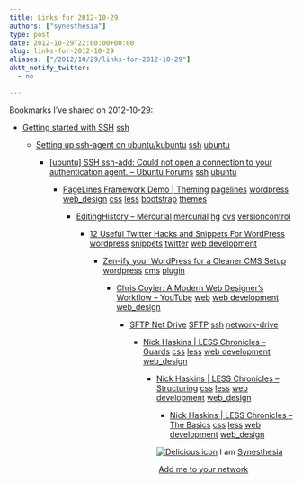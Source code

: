 ```yaml
---
title: Links for 2012-10-29
authors: ["synesthesia"]
type: post
date: 2012-10-29T22:00:00+00:00
slug: links-for-2012-10-29 
aliases: ["/2012/10/29/links-for-2012-10-29"]
aktt_notify_twitter:
  - no

---
```

Bookmarks I&#8217;ve shared on 2012-10-29:

  * [Getting started with SSH][1] 
    [ssh][2] </li> 
    
      * [Setting up ssh-agent on ubuntu/kubuntu][3] 
        [ssh][2] [ubuntu][4] </li> 
        
          * [[ubuntu] SSH ssh-add: Could not open a connection to your authentication agent. &#8211; Ubuntu Forums][5] 
            [ssh][2] [ubuntu][4] </li> 
            
              * [PageLines Framework Demo | Theming][6] 
                [pagelines][7] [wordpress][8] [web_design][9] [css][10] [less][11] [bootstrap][12] [themes][13] </li> 
                
                  * [EditingHistory &#8211; Mercurial][14] 
                    [mercurial][15] [hg][16] [cvs][17] [versioncontrol][18] </li> 
                    
                      * [12 Useful Twitter Hacks and Snippets For WordPress][19] 
                        [wordpress][8] [snippets][20] [twitter][21] [web development][22] </li> 
                        
                          * [Zen-ify your WordPress for a Cleaner CMS Setup][23] 
                            [wordpress][8] [cms][24] [plugin][25] </li> 
                            
                              * [Chris Coyier: A Modern Web Designer&#8217;s Workflow &#8211; YouTube][26] 
                                [web][27] [web development][22] [web_design][9] </li> 
                                
                                  * [SFTP Net Drive][28] 
                                    [SFTP][29] [ssh][2] [network-drive][30] </li> 
                                    
                                      * [Nick Haskins | LESS Chronicles &ndash; Guards][31] 
                                        [css][10] [less][11] [web development][22] [web_design][9] </li> 
                                        
                                          * [Nick Haskins | LESS Chronicles &ndash; Structuring][32] 
                                            [css][10] [less][11] [web development][22] [web_design][9] </li> 
                                            
                                              * [Nick Haskins | LESS Chronicles &ndash; The Basics][33] 
                                                [css][10] [less][11] [web development][22] [web_design][9] </li> </ul> 
                                                
                                                <p class="deliciouslink">
                                                  <a href="https://del.icio.us/synesthesia" title="See all my bookmarks on del.icio.us"><img src="https://www.synesthesia.co.uk/images/deliciousicon.jpg" alt="Delicious icon" /></a>&nbsp;I am <a href="https://del.icio.us/synesthesia" title="See all my bookmarks on del.icio.us">Synesthesia</a>
                                                </p>
                                                
                                                <p class="deliciouslink">
                                                  <a href="https://del.icio.us/network?add=synesthesia" title="Add me to your del.icio.us network"><img src="https://www.synesthesia.co.uk/images/add.gif" alt="" /></a>&nbsp;<a href="https://del.icio.us/network?add=synesthesia" title="Add me to your del.icio.us network">Add me to your network</a>
                                                </p>

 [1]: https://kimmo.suominen.com/docs/ssh/
 [2]: https://www.delicious.com/synesthesia/ssh
 [3]: https://jan.saell.org/blog/archives/684
 [4]: https://www.delicious.com/synesthesia/ubuntu
 [5]: https://ubuntuforums.org/showthread.php?t=1703120
 [6]: https://demo.pagelines.me/theming/
 [7]: https://www.delicious.com/synesthesia/pagelines
 [8]: https://www.delicious.com/synesthesia/wordpress
 [9]: https://www.delicious.com/synesthesia/web_design
 [10]: https://www.delicious.com/synesthesia/css
 [11]: https://www.delicious.com/synesthesia/less
 [12]: https://www.delicious.com/synesthesia/bootstrap
 [13]: https://www.delicious.com/synesthesia/themes
 [14]: https://mercurial.selenic.com/wiki/EditingHistory
 [15]: https://www.delicious.com/synesthesia/mercurial
 [16]: https://www.delicious.com/synesthesia/hg
 [17]: https://www.delicious.com/synesthesia/cvs
 [18]: https://www.delicious.com/synesthesia/versioncontrol
 [19]: https://aext.net/2012/10/12-useful-twitter-hacks-and-snippets-for-wordpress/
 [20]: https://www.delicious.com/synesthesia/snippets
 [21]: https://www.delicious.com/synesthesia/twitter
 [22]: https://www.delicious.com/synesthesia/web+development
 [23]: https://www.wpmayor.com/plugin-reviews/zen-ify-your-wordpress-for-a-cleaner-cms-setup/
 [24]: https://www.delicious.com/synesthesia/cms
 [25]: https://www.delicious.com/synesthesia/plugin
 [26]: https://www.youtube.com/watch?v=vsTrAfJFLXI
 [27]: https://www.delicious.com/synesthesia/web
 [28]: https://www.eldos.com/sftp-net-drive/download-release.php
 [29]: https://www.delicious.com/synesthesia/SFTP
 [30]: https://www.delicious.com/synesthesia/network-drive
 [31]: https://nickhaskins.com/2012/09/less-chronicles-guards/
 [32]: https://nickhaskins.com/2012/08/less-chronicles-structuring/
 [33]: https://nickhaskins.com/2012/08/less-chronicles-the-basics/